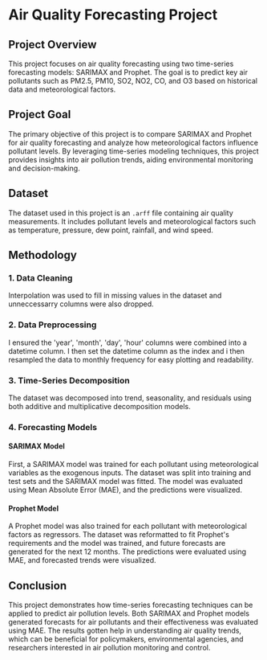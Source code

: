 # Air Quality Forecasting Project

## Project Overview
This project focuses on air quality forecasting using two time-series forecasting models: SARIMAX and Prophet. The goal is to predict key air pollutants such as PM2.5, PM10, SO2, NO2, CO, and O3 based on historical data and meteorological factors.

## Project Goal
The primary objective of this project is to compare SARIMAX and Prophet for air quality forecasting and analyze how meteorological factors influence pollutant levels. By leveraging time-series modeling techniques, this project provides insights into air pollution trends, aiding environmental monitoring and decision-making.

## Dataset
The dataset used in this project is an `.arff` file containing air quality measurements. It includes pollutant levels and meteorological factors such as temperature, pressure, dew point, rainfall, and wind speed.

## Methodology
### 1. Data Cleaning
Interpolation was used to fill in missing values in the dataset and unneccessarry columns were also dropped.

### 2. Data Preprocessing
I ensured the 'year', 'month', 'day', 'hour' columns were combined into a datetime column. I then set the datetime column as the index and i then resampled the data to monthly frequency for easy plotting and readability.

### 3. Time-Series Decomposition
The dataset was decomposed into trend, seasonality, and residuals using both additive and multiplicative decomposition models.

### 4. Forecasting Models
#### **SARIMAX Model**
First, a SARIMAX model was trained for each pollutant using meteorological variables as the exogenous inputs. The dataset was split into training and test sets and the SARIMAX model was fitted. The model was evaluated using Mean Absolute Error (MAE), and the predictions were visualized.

#### **Prophet Model**
A Prophet model was also trained for each pollutant with meteorological factors as regressors. The dataset was reformatted to fit Prophet's requirements and the model was trained, and future forecasts are generated for the next 12 months. The predictions were evaluated using MAE, and forecasted trends were visualized.

## Conclusion
This project demonstrates how time-series forecasting techniques can be applied to predict air pollution levels. Both SARIMAX and Prophet models generated forecasts for air pollutants and their effectiveness was evaluated using MAE. The results gotten help in understanding air quality trends, which can be beneficial for policymakers, environmental agencies, and researchers interested in air pollution monitoring and control.


